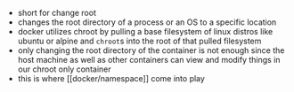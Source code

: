 - short for change root 
- changes the root directory of a process or an OS to a specific location
- docker utilizes chroot by pulling a base filesystem of linux distros like ubuntu or alpine and `chroot`s into the root of that pulled filesystem 
-  only changing the root directory of the container is not enough since the host machine as well as other containers can view and modify things in our chroot only container 
- this is where [[docker/namespace]] come into play